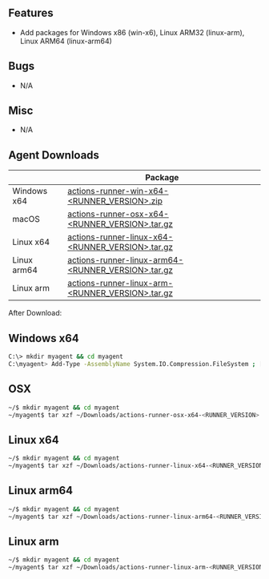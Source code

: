 ## Features
  - Add packages for Windows x86 (win-x6), Linux ARM32 (linux-arm), Linux ARM64 (linux-arm64)

## Bugs
  - N/A

## Misc
  - N/A

## Agent Downloads  

|         | Package                                                                                                       |
| ------- | ----------------------------------------------------------------------------------------------------------- |
| Windows x64 | [actions-runner-win-x64-<RUNNER_VERSION>.zip](https://githubassets.azureedge.net/runners/<RUNNER_VERSION>/actions-runner-win-x64-<RUNNER_VERSION>.zip)      |
| macOS   | [actions-runner-osx-x64-<RUNNER_VERSION>.tar.gz](https://githubassets.azureedge.net/runners/<RUNNER_VERSION>/actions-runner-osx-x64-<RUNNER_VERSION>.tar.gz)   |
| Linux x64  | [actions-runner-linux-x64-<RUNNER_VERSION>.tar.gz](https://githubassets.azureedge.net/runners/<RUNNER_VERSION>/actions-runner-linux-x64-<RUNNER_VERSION>.tar.gz) |
| Linux arm64  | [actions-runner-linux-arm64-<RUNNER_VERSION>.tar.gz](https://githubassets.azureedge.net/runners/<RUNNER_VERSION>/actions-runner-linux-arm64-<RUNNER_VERSION>.tar.gz) |
| Linux arm  | [actions-runner-linux-arm-<RUNNER_VERSION>.tar.gz](https://githubassets.azureedge.net/runners/<RUNNER_VERSION>/actions-runner-linux-arm-<RUNNER_VERSION>.tar.gz) |

After Download:  

## Windows x64

``` bash
C:\> mkdir myagent && cd myagent
C:\myagent> Add-Type -AssemblyName System.IO.Compression.FileSystem ; [System.IO.Compression.ZipFile]::ExtractToDirectory("$HOME\Downloads\actions-runner-win-x64-<RUNNER_VERSION>.zip", "$PWD")
```

## OSX

``` bash
~/$ mkdir myagent && cd myagent
~/myagent$ tar xzf ~/Downloads/actions-runner-osx-x64-<RUNNER_VERSION>.tar.gz
```

## Linux x64

``` bash
~/$ mkdir myagent && cd myagent
~/myagent$ tar xzf ~/Downloads/actions-runner-linux-x64-<RUNNER_VERSION>.tar.gz
```

## Linux arm64

``` bash
~/$ mkdir myagent && cd myagent
~/myagent$ tar xzf ~/Downloads/actions-runner-linux-arm64-<RUNNER_VERSION>.tar.gz
```

## Linux arm

``` bash
~/$ mkdir myagent && cd myagent
~/myagent$ tar xzf ~/Downloads/actions-runner-linux-arm-<RUNNER_VERSION>.tar.gz
```